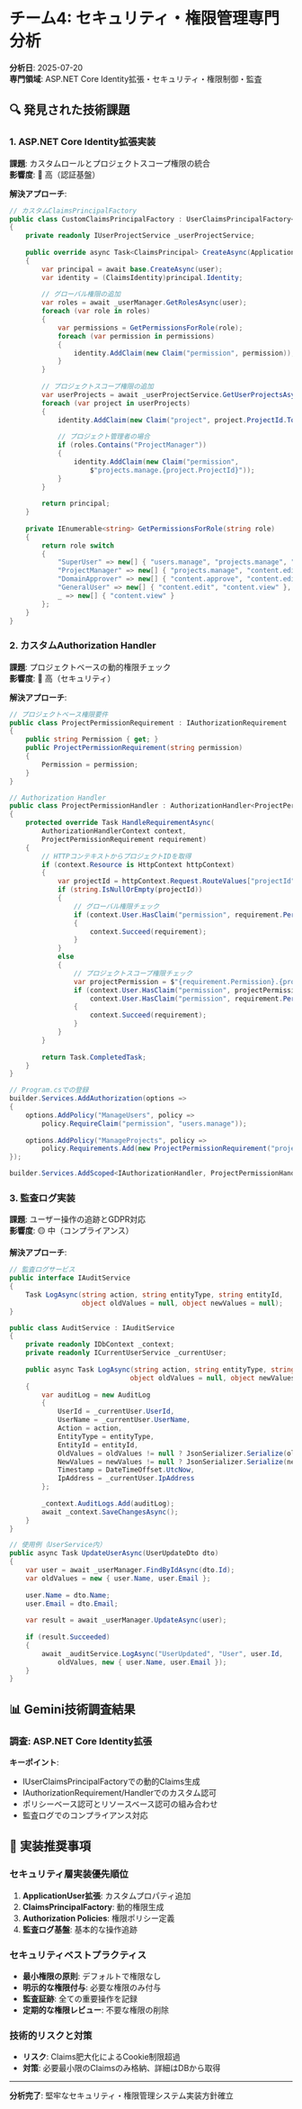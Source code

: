 # チーム4: セキュリティ・権限管理専門分析

**分析日**: 2025-07-20  
**専門領域**: ASP.NET Core Identity拡張・セキュリティ・権限制御・監査  

## 🔍 発見された技術課題

### 1. ASP.NET Core Identity拡張実装
**課題**: カスタムロールとプロジェクトスコープ権限の統合  
**影響度**: 🔴 高（認証基盤）  

**解決アプローチ**:
```csharp
// カスタムClaimsPrincipalFactory
public class CustomClaimsPrincipalFactory : UserClaimsPrincipalFactory<ApplicationUser, IdentityRole>
{
    private readonly IUserProjectService _userProjectService;
    
    public override async Task<ClaimsPrincipal> CreateAsync(ApplicationUser user)
    {
        var principal = await base.CreateAsync(user);
        var identity = (ClaimsIdentity)principal.Identity;
        
        // グローバル権限の追加
        var roles = await _userManager.GetRolesAsync(user);
        foreach (var role in roles)
        {
            var permissions = GetPermissionsForRole(role);
            foreach (var permission in permissions)
            {
                identity.AddClaim(new Claim("permission", permission));
            }
        }
        
        // プロジェクトスコープ権限の追加
        var userProjects = await _userProjectService.GetUserProjectsAsync(user.Id);
        foreach (var project in userProjects)
        {
            identity.AddClaim(new Claim("project", project.ProjectId.ToString()));
            
            // プロジェクト管理者の場合
            if (roles.Contains("ProjectManager"))
            {
                identity.AddClaim(new Claim("permission", 
                    $"projects.manage.{project.ProjectId}"));
            }
        }
        
        return principal;
    }
    
    private IEnumerable<string> GetPermissionsForRole(string role)
    {
        return role switch
        {
            "SuperUser" => new[] { "users.manage", "projects.manage", "content.edit", "content.view" },
            "ProjectManager" => new[] { "projects.manage", "content.edit", "content.view" },
            "DomainApprover" => new[] { "content.approve", "content.edit", "content.view" },
            "GeneralUser" => new[] { "content.edit", "content.view" },
            _ => new[] { "content.view" }
        };
    }
}
```

### 2. カスタムAuthorization Handler
**課題**: プロジェクトベースの動的権限チェック  
**影響度**: 🔴 高（セキュリティ）  

**解決アプローチ**:
```csharp
// プロジェクトベース権限要件
public class ProjectPermissionRequirement : IAuthorizationRequirement
{
    public string Permission { get; }
    public ProjectPermissionRequirement(string permission)
    {
        Permission = permission;
    }
}

// Authorization Handler
public class ProjectPermissionHandler : AuthorizationHandler<ProjectPermissionRequirement>
{
    protected override Task HandleRequirementAsync(
        AuthorizationHandlerContext context,
        ProjectPermissionRequirement requirement)
    {
        // HTTPコンテキストからプロジェクトIDを取得
        if (context.Resource is HttpContext httpContext)
        {
            var projectId = httpContext.Request.RouteValues["projectId"]?.ToString();
            if (string.IsNullOrEmpty(projectId))
            {
                // グローバル権限チェック
                if (context.User.HasClaim("permission", requirement.Permission))
                {
                    context.Succeed(requirement);
                }
            }
            else
            {
                // プロジェクトスコープ権限チェック
                var projectPermission = $"{requirement.Permission}.{projectId}";
                if (context.User.HasClaim("permission", projectPermission) ||
                    context.User.HasClaim("permission", requirement.Permission)) // グローバル権限
                {
                    context.Succeed(requirement);
                }
            }
        }
        
        return Task.CompletedTask;
    }
}

// Program.csでの登録
builder.Services.AddAuthorization(options =>
{
    options.AddPolicy("ManageUsers", policy =>
        policy.RequireClaim("permission", "users.manage"));
    
    options.AddPolicy("ManageProjects", policy =>
        policy.Requirements.Add(new ProjectPermissionRequirement("projects.manage")));
});

builder.Services.AddScoped<IAuthorizationHandler, ProjectPermissionHandler>();
```

### 3. 監査ログ実装
**課題**: ユーザー操作の追跡とGDPR対応  
**影響度**: 🟡 中（コンプライアンス）  

**解決アプローチ**:
```csharp
// 監査ログサービス
public interface IAuditService
{
    Task LogAsync(string action, string entityType, string entityId, 
                  object oldValues = null, object newValues = null);
}

public class AuditService : IAuditService
{
    private readonly IDbContext _context;
    private readonly ICurrentUserService _currentUser;
    
    public async Task LogAsync(string action, string entityType, string entityId,
                              object oldValues = null, object newValues = null)
    {
        var auditLog = new AuditLog
        {
            UserId = _currentUser.UserId,
            UserName = _currentUser.UserName,
            Action = action,
            EntityType = entityType,
            EntityId = entityId,
            OldValues = oldValues != null ? JsonSerializer.Serialize(oldValues) : null,
            NewValues = newValues != null ? JsonSerializer.Serialize(newValues) : null,
            Timestamp = DateTimeOffset.UtcNow,
            IpAddress = _currentUser.IpAddress
        };
        
        _context.AuditLogs.Add(auditLog);
        await _context.SaveChangesAsync();
    }
}

// 使用例（UserService内）
public async Task UpdateUserAsync(UserUpdateDto dto)
{
    var user = await _userManager.FindByIdAsync(dto.Id);
    var oldValues = new { user.Name, user.Email };
    
    user.Name = dto.Name;
    user.Email = dto.Email;
    
    var result = await _userManager.UpdateAsync(user);
    
    if (result.Succeeded)
    {
        await _auditService.LogAsync("UserUpdated", "User", user.Id,
            oldValues, new { user.Name, user.Email });
    }
}
```

## 📊 Gemini技術調査結果

### 調査: ASP.NET Core Identity拡張
**キーポイント**:
- IUserClaimsPrincipalFactoryでの動的Claims生成
- IAuthorizationRequirement/Handlerでのカスタム認可
- ポリシーベース認可とリソースベース認可の組み合わせ
- 監査ログでのコンプライアンス対応

## 🎯 実装推奨事項

### セキュリティ層実装優先順位
1. **ApplicationUser拡張**: カスタムプロパティ追加
2. **ClaimsPrincipalFactory**: 動的権限生成
3. **Authorization Policies**: 権限ポリシー定義
4. **監査ログ基盤**: 基本的な操作追跡

### セキュリティベストプラクティス
- **最小権限の原則**: デフォルトで権限なし
- **明示的な権限付与**: 必要な権限のみ付与
- **監査証跡**: 全ての重要操作を記録
- **定期的な権限レビュー**: 不要な権限の削除

### 技術的リスクと対策
- **リスク**: Claims肥大化によるCookie制限超過
- **対策**: 必要最小限のClaimsのみ格納、詳細はDBから取得

---

**分析完了**: 堅牢なセキュリティ・権限管理システム実装方針確立
